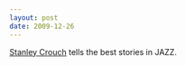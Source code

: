 ```yaml
---
layout: post
date: 2009-12-26
--- 
```


[Stanley Crouch](https://en.wikipedia.org/wiki/Stanley_Crouch) tells the best stories in JAZZ.
